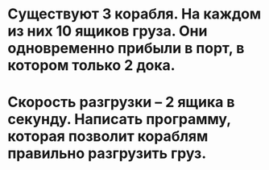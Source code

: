 # Существуют 3 корабля. На каждом из них 10 ящиков груза. Они одновременно прибыли в порт, в котором только 2 дока. 
# Скорость разгрузки –  2 ящика в секунду. Написать программу, которая позволит кораблям правильно разгрузить груз.
